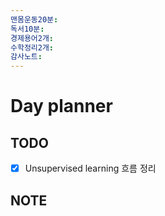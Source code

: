 ```yaml
---
맨몸운동20분: 
독서10분: 
경제용어2개: 
수학정리2개: 
감사노트:
---
```


# Day planner




## TODO 
- [x] Unsupervised learning 흐름 정리



## NOTE
